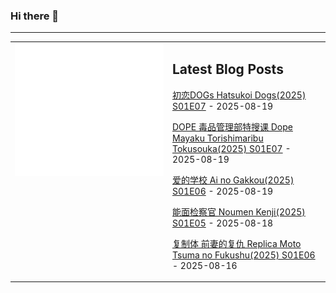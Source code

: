 ### Hi there 👋

<!--
**etng/etng** is a ✨ _special_ ✨ repository because its `README.md` (this file) appears on your GitHub profile.

Here are some ideas to get you started:

- 🔭 I’m currently working on ...
- 🌱 I’m currently learning ...
- 👯 I’m looking to collaborate on ...
- 🤔 I’m looking for help with ...
- 💬 Ask me about ...
- 📫 How to reach me: ...
- 😄 Pronouns: ...
- ⚡ Fun fact: ...
-->


---

<table>
<tr>
<td valign="top" width="50%">
<img src="metrics.svg" alt="Metric" />
</td>
<td valign="top" width="50%">

## Latest Blog Posts
<!-- blog start -->
[初恋DOGs Hatsukoi Dogs(2025) S01E07](http://www.fanxinzhui.com/rr/2630#S01E07) - 2025-08-19

[DOPE 毒品管理部特搜课 Dope Mayaku Torishimaribu Tokusouka(2025) S01E07](http://www.fanxinzhui.com/rr/2629#S01E07) - 2025-08-19

[爱的学校 Ai no Gakkou(2025) S01E06](http://www.fanxinzhui.com/rr/2634#S01E06) - 2025-08-19

[能面检察官 Noumen Kenji(2025) S01E05](http://www.fanxinzhui.com/rr/2636#S01E05) - 2025-08-18

[复制体 前妻的复仇 Replica Moto Tsuma no Fukushu(2025) S01E06](http://www.fanxinzhui.com/rr/2633#S01E06) - 2025-08-16
<!-- blog end -->

</td></tr></table>

